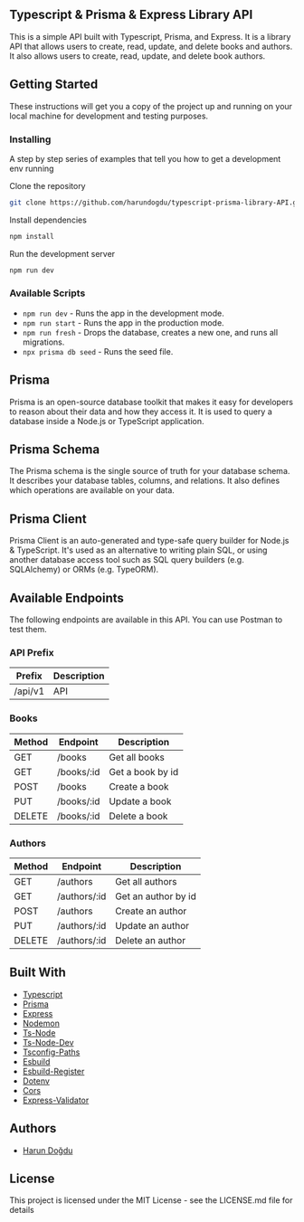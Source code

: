 ## Typescript & Prisma & Express Library API

This is a simple API built with Typescript, Prisma, and Express. It is a library API that allows users to create, read, update, and delete books and authors. It also allows users to create, read, update, and delete book authors.

## Getting Started

These instructions will get you a copy of the project up and running on your local machine for development and testing purposes.

<h3>Installing</h3>

A step by step series of examples that tell you how to get a development env running

Clone the repository

```bash
git clone https://github.com/harundogdu/typescript-prisma-library-API.git
```

<p>Install dependencies</p>

```bash
npm install
```

<p>Run the development server</p>

```bash
npm run dev
```

<h3>Available Scripts</h3>

<ul>
<li><code>npm run dev</code> - Runs the app in the development mode.</li>
<li><code>npm run start</code> - Runs the app in the production mode.</li>
<li><code>npm run fresh</code> - Drops the database, creates a new one, and runs all migrations.</li>
<li><code>npx prisma db seed</code> - Runs the seed file.</li>
</ul>

## Prisma

Prisma is an open-source database toolkit that makes it easy for developers to reason about their data and how they access it. It is used to query a database inside a Node.js or TypeScript application.

## Prisma Schema

The Prisma schema is the single source of truth for your database schema. It describes your database tables, columns, and relations. It also defines which operations are available on your data.

## Prisma Client

Prisma Client is an auto-generated and type-safe query builder for Node.js & TypeScript. It's used as an alternative to writing plain SQL, or using another database access tool such as SQL query builders (e.g. SQLAlchemy) or ORMs (e.g. TypeORM).

## Available Endpoints

<p>The following endpoints are available in this API. You can use Postman to test them.</p>

<h3>API Prefix</h3>

| Prefix  | Description |
| ------- | ----------- |
| /api/v1 | API         |

<h3>Books</h3>

| Method | Endpoint   | Description      |
| ------ | ---------- | ---------------- |
| GET    | /books     | Get all books    |
| GET    | /books/:id | Get a book by id |
| POST   | /books     | Create a book    |
| PUT    | /books/:id | Update a book    |
| DELETE | /books/:id | Delete a book    |

<h3>Authors</h3>

| Method | Endpoint     | Description         |
| ------ | ------------ | ------------------- |
| GET    | /authors     | Get all authors     |
| GET    | /authors/:id | Get an author by id |
| POST   | /authors     | Create an author    |
| PUT    | /authors/:id | Update an author    |
| DELETE | /authors/:id | Delete an author    |

## Built With

<ul>
<li><a href="https://www.typescriptlang.org/">Typescript</a></li>
<li><a href="https://www.prisma.io/">Prisma</a></li>
<li><a href="https://expressjs.com/">Express</a></li>
<li><a href="https://www.npmjs.com/package/nodemon">Nodemon</a></li>
<li><a href="https://www.npmjs.com/package/ts-node">Ts-Node</a></li>
<li><a href="https://www.npmjs.com/package/ts-node-dev">Ts-Node-Dev</a></li>
<li><a href="https://www.npmjs.com/package/tsconfig-paths">Tsconfig-Paths</a></li>
<li><a href="https://www.npmjs.com/package/esbuild">Esbuild</a></li>
<li><a href="https://www.npmjs.com/package/esbuild-register">Esbuild-Register</a></li>
<li><a href="https://www.npmjs.com/package/dotenv">Dotenv</a></li>
<li><a href="https://www.npmjs.com/package/cors">Cors</a></li>
<li><a href="https://www.npmjs.com/package/express-validator">Express-Validator</a></li>
</ul>

## Authors

<ul>
<li><a href="https://github.com/harundogdu">Harun Doğdu</a></li>
</ul>

## License

This project is licensed under the MIT License - see the LICENSE.md file for details
